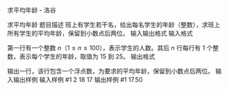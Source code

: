 



求平均年龄 - 洛谷














求平均年龄
题目描述
班上有学生若干名，给出每名学生的年龄（整数），求班上所有学生的平均年龄，保留到小数点后两位。
输入输出格式
输入格式

第一行有一个整数 $n$（$1 \le n \le 100$），表示学生的人数。其后 $n$ 行每行有 $1$ 个整数，表示每个学生的年龄，取值为 $15$ 到 $25$。
输出格式

输出一行，该行包含一个浮点数，为要求的平均年龄，保留到小数点后两位。
输入输出样例
输入样例 #1
2
18
17
输出样例 #1
17.50






